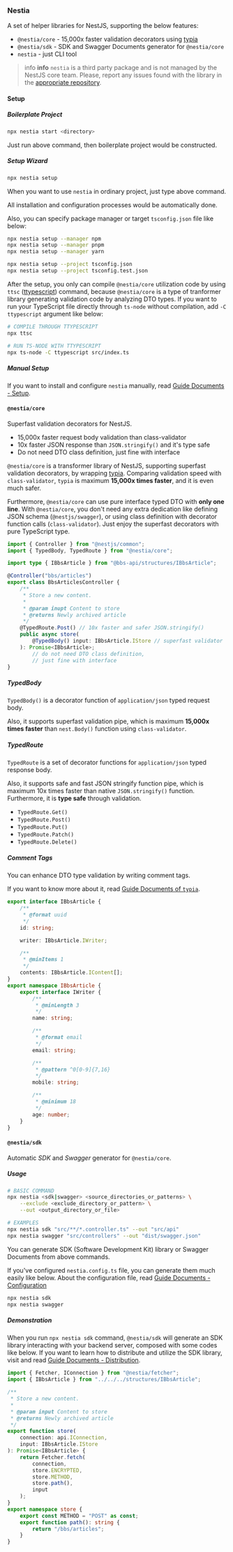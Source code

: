### Nestia

A set of helper libraries for NestJS, supporting the below features:

  - `@nestia/core` - 15,000x faster validation decorators using [typia](https://github.com/samchon/typia)
  - `@nestia/sdk` - SDK and Swagger Documents generator for `@nestia/core`
  - `nestia` - just CLI tool

> info **info** `nestia` is a third party package and is not managed by the NestJS core team. Please, report any issues found with the library in the [appropriate repository](https://github.com/samchon/nestia).

#### Setup

##### Boilerplate Project

```bash
npx nestia start <directory>
```

Just run above command, then boilerplate project would be constructed.

##### Setup Wizard

```bash
npx nestia setup
```

When you want to use `nestia` in ordinary project, just type above command.

All installation and configuration processes would be automatically done.

Also, you can specify package manager or target `tsconfig.json` file like below:

```bash
npx nestia setup --manager npm
npx nestia setup --manager pnpm
npx nestia setup --manager yarn

npx nestia setup --project tsconfig.json
npx nestia setup --project tsconfig.test.json
```

After the setup, you only can compile `@nestia/core` utilization code by using `ttsc` ([ttypescript](https://github.com/cevek/ttypescript)) command, because `@nestia/core` is a type of tranformer library generating validation code by analyzing DTO types. If you want to run your TypeScript file directly through `ts-node` without compilation, add `-C ttypescript` argument like below:

```bash
# COMPILE THROUGH TTYPESCRIPT
npx ttsc

# RUN TS-NODE WITH TTYPESCRIPT
npx ts-node -C ttypescript src/index.ts
```

##### Manual Setup

If you want to install and configure `nestia` manually, read [Guide Documents - Setup](https://github.com/samchon/nestia/wiki/Setup).
#### `@nestia/core`

Superfast validation decorators for NestJS.

  - 15,000x faster request body validation than class-validator
  - 10x faster JSON response than `JSON.stringify()` and it's type safe
  - Do not need DTO class definition, just fine with interface

`@nestia/core` is a transformer library of NestJS, supporting superfast validation decorators, by wrapping [typia](https://github.com/samchon/typia). Comparing validation speed with `class-validator`, `typia` is maximum **15,000x times faster**, and it is even much safer.

Furthermore, `@nestia/core` can use pure interface typed DTO with **only one line**. With `@nestia/core`, you don't need any extra dedication like defining JSON schema (`@nestjs/swagger`), or using class definition with decorator function calls (`class-validator`). Just enjoy the superfast decorators with pure TypeScript type.

```typescript
import { Controller } from "@nestjs/common";
import { TypedBody, TypedRoute } from "@nestia/core";

import type { IBbsArticle } from "@bbs-api/structures/IBbsArticle";

@Controller("bbs/articles")
export class BbsArticlesController {
    /** 
     * Store a new content.
     * 
     * @param inupt Content to store
     * @returns Newly archived article
     */
    @TypedRoute.Post() // 10x faster and safer JSON.stringify()
    public async store(
        @TypedBody() input: IBbsArticle.IStore // superfast validator
    ): Promise<IBbsArticle>; 
        // do not need DTO class definition, 
        // just fine with interface
}
```

##### TypedBody

`TypedBody()` is a decorator function of `application/json` typed request body.

Also, it supports superfast validation pipe, which is maximum **15,000x times faster** than `nest.Body()` function using `class-validator`.

##### TypedRoute

`TypedRoute` is a set of decorator functions for `application/json` typed response body.

Also, it supports safe and fast JSON stringify function pipe, which is maximum 10x times faster than native `JSON.stringify()` function. Furthermore, it is **type safe** through validation.

  - `TypedRoute.Get()`
  - `TypedRoute.Post()`
  - `TypedRoute.Put()`
  - `TypedRoute.Patch()`
  - `TypedRoute.Delete()`

##### Comment Tags

You can enhance DTO type validation by writing comment tags.

If you want to know more about it, read [Guide Documents of `typia`](https://github.com/samchon/typia/wiki/Runtime-Validators#comment-tags).

```typescript
export interface IBbsArticle {
    /**
     * @format uuid
     */
    id: string;

    writer: IBbsArticle.IWriter;

    /**
     * @minItems 1
     */
    contents: IBbsArticle.IContent[];
}
export namespace IBbsArticle {
    export interface IWriter {
        /**
         * @minLength 3
         */
        name: string;

        /**
         * @format email
         */
        email: string;

        /**
         * @pattern ^0[0-9]{7,16}
         */
        mobile: string;

        /**
         * @minimum 18
         */
        age: number;
    }
}
```
#### `@nestia/sdk`

Automatic *SDK* and *Swagger* generator for `@nestia/core`.

##### Usage

```bash
# BASIC COMMAND
npx nestia <sdk|swagger> <source_directories_or_patterns> \
    --exclude <exclude_directory_or_pattern> \
    --out <output_directory_or_file>

# EXAMPLES
npx nestia sdk "src/**/*.controller.ts" --out "src/api"
npx nestia swagger "src/controllers" --out "dist/swagger.json"
```

You can generate SDK (Software Development Kit) library or Swagger Documents from above commands.

If you've configured `nestia.config.ts` file, you can generate them much easily like below. About the configuration file, read [Guide Documents - Configuration](https://github.com/samchon/nestia/wiki/Configuration)

```bash
npx nestia sdk
npx nestia swagger
```

##### Demonstration

When you run `npx nestia sdk` command, `@nestia/sdk` will generate an SDK library interacting with your backend server, composed with some codes like below. If you want to learn how to distribute and utilize the SDK library, visit and read [Guide Documents - Distribution](https://github.com/samchon/nestia/wiki/Distribution).

```typescript
import { Fetcher, IConnection } from "@nestia/fetcher";
import { IBbsArticle } from "../../../structures/IBbsArticle";

/**
 * Store a new content.
 * 
 * @param input Content to store
 * @returns Newly archived article
 */
export function store(
    connection: api.IConnection, 
    input: IBbsArticle.IStore
): Promise<IBbsArticle> {
    return Fetcher.fetch(
        connection,
        store.ENCRYPTED,
        store.METHOD,
        store.path(),
        input
    );
}
export namespace store {
    export const METHOD = "POST" as const;
    export function path(): string {
        return "/bbs/articles";
    }
}
```
